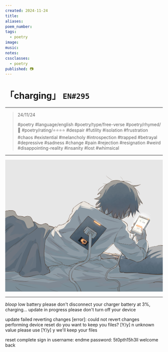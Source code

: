 ```yaml
---
created: 2024-11-24
title:
aliases:
poem_number:
tags:
  - poetry
image:
music:
notes:
cssclasses:
  - poetry
published: 📷
---
```

# 「charging」 `EN#295`

---

> 24/11/24
> 
> #poetry 
> #language/english 
> #poetry/type/free-verse 
> #poetry/rhymed/🔴 
> #poetry/rating/⭐⭐⭐⭐ 
> #despair #futility #isolation #frustration #chaos #existential #melancholy #introspection #trapped #betrayal #depressive #sadness #change #pain #rejection #resignation #weird #disappointing-reality #insanity #lost #whimsical 

---

![poem-charging](../!art/poem-charging.jpg)


---

*bloop*
low battery
please don't disconnect your charger
battery at 3%, charging...
update in progress
please don't turn off your device


update failed
reverting changes
\[error]: could not revert changes 
performing device reset
do you want to keep you files? [Y/y]
n
unknown value
please use [Y/y]
y
we'll keep your files 


reset complete
sign in
username: endme
password: 5t0pth15h3ll
welcome back